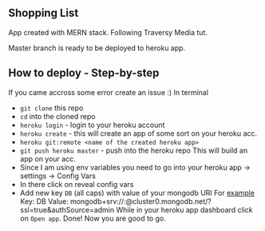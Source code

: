 ## Shopping List
App created with MERN stack.
Following Traversy Media tut.

Master branch is ready to be deployed to heroku app.

## How to deploy - Step-by-step
If you came accross some error create an issue :)
In terminal
- `git clone` this repo
- `cd` into the cloned repo
- `heroku login` -  login to your heroku account
- `heroku create` - this will create an app of some sort on your heroku acc.
- `heroku git:remote <name of the created heroku app>`
- `git push heroku master` - push into the heroku repo
This will build an app on your acc.
- Since I am using env variables you need to go into your heroku app -> settings -> Config Vars
- In there click on reveal config vars
- Add new key `DB` (all caps) with value of your mongodb URI
For [example](https://docs.atlas.mongodb.com/driver-connection/#connect-your-application)
Key: DB
Value: mongodb+srv://<user>:<password>@cluster0.mongodb.net/<nameofdatabase>?ssl=true&authSource=admin
While in your heroku app dashboard click on `Open app`. 
Done!
Now you are good to go.

